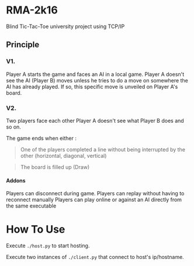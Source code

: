 # RMA-2k16
Blind Tic-Tac-Toe university project using TCP/IP

## Principle
### V1.
Player A starts the game and faces an AI in a local game. 
Player A doesn't see the AI (Player B) moves unless he tries to do a move on somewhere the AI has already played. If so, this specific move is unveiled on Player A's board.

### V2.
Two players face each other
Player A doesn't see what Player B does and so on.

The game ends when either :
> One of the players completed a line without being interrupted by the other (horizontal, diagonal, vertical)

> The board is filled up (Draw)

#### Addons
Players can disconnect during game.
Players can replay without having to reconnect manually
Players can play online or against an AI directly from the same executable
# How To Use
Execute `./host.py` to start hosting.

Execute two instances of `./client.py` that connect to host's ip/hostname.
